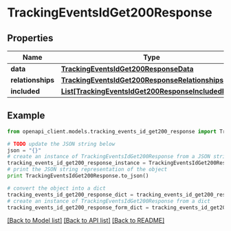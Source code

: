 # TrackingEventsIdGet200Response


## Properties
Name | Type | Description | Notes
------------ | ------------- | ------------- | -------------
**data** | [**TrackingEventsIdGet200ResponseData**](TrackingEventsIdGet200ResponseData.md) |  | [optional] 
**relationships** | [**TrackingEventsIdGet200ResponseRelationships**](TrackingEventsIdGet200ResponseRelationships.md) |  | [optional] 
**included** | [**List[TrackingEventsIdGet200ResponseIncludedInner]**](TrackingEventsIdGet200ResponseIncludedInner.md) |  | [optional] 

## Example

```python
from openapi_client.models.tracking_events_id_get200_response import TrackingEventsIdGet200Response

# TODO update the JSON string below
json = "{}"
# create an instance of TrackingEventsIdGet200Response from a JSON string
tracking_events_id_get200_response_instance = TrackingEventsIdGet200Response.from_json(json)
# print the JSON string representation of the object
print TrackingEventsIdGet200Response.to_json()

# convert the object into a dict
tracking_events_id_get200_response_dict = tracking_events_id_get200_response_instance.to_dict()
# create an instance of TrackingEventsIdGet200Response from a dict
tracking_events_id_get200_response_form_dict = tracking_events_id_get200_response.from_dict(tracking_events_id_get200_response_dict)
```
[[Back to Model list]](../README.md#documentation-for-models) [[Back to API list]](../README.md#documentation-for-api-endpoints) [[Back to README]](../README.md)


